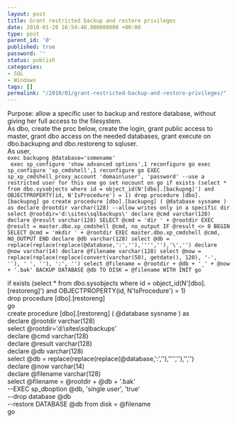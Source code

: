 ```yaml
---
layout: post
title: Grant restricted backup and restore privileges
date: 2010-01-28 16:54:48.000000000 +00:00
type: post
parent_id: '0'
published: true
password: ''
status: publish
categories:
- SQL
- Windows
tags: []
permalink: "/2010/01/grant-restricted-backup-and-restore-privileges/"
---
```

Purpose: allow a specific user to backup and restore database, without giving her full access to the filesystem.  
As dbo, create the proc below, create the login, grant public access to master, grant dbo access on the needed databases, grant execute on dbo.backupng and dbo.restoreng to sqluser.  
As user,  
`exec backupng @database='somename'`  
`
exec sp_configure 'show advanced options',1
reconfigure
go
exec sp_configure 'xp_cmdshell',1
reconfigure
go
EXEC sp_xp_cmdshell_proxy_account 'domain\user', 'password' --use a restricted user for this one
go
set nocount on
go
if exists (select * from dbo.sysobjects where id = object_id(N'[dbo].[backupng]') and OBJECTPROPERTY(id, N'IsProcedure') = 1)
drop procedure [dbo].[backupng]
go
create procedure [dbo].[backupng] ( @database sysname ) as
declare @rootdir varchar(128)
--allow writes only in a specific dir
select @rootdir='d:\sites\sqlbackups\'
declare @cmd varchar(128)
declare @result varchar(128)
SELECT @cmd = 'dir ' + @rootdir
EXEC @result = master.dbo.xp_cmdshell @cmd, no_output
IF @result <> 0
BEGIN
SELECT @cmd = 'mkdir ' + @rootdir
EXEC master.dbo.xp_cmdshell @cmd, NO_OUTPUT
END
declare @db varchar(128)
select @db = replace(replace(replace(@database,':',''),'''',''),'\','')
declare @now varchar(14)
declare @filename varchar(128)
select @now = replace(replace(replace(convert(varchar(50), getdate(), 120), '-', ''), ' ', ''), ':', '')
select @filename = @rootdir + @db + '_' + @now + '.bak'
BACKUP DATABASE @db TO DISK = @filename WITH INIT
go`

if exists (select * from dbo.sysobjects where id = object_id(N'[dbo].[restoreng]') and OBJECTPROPERTY(id, N'IsProcedure') = 1)  
drop procedure [dbo].[restoreng]  
go  
create procedure [dbo].[restoreng] ( @database sysname ) as  
declare @rootdir varchar(128)  
select @rootdir='d:\sites\sqlbackups\'  
declare @cmd varchar(128)  
declare @result varchar(128)  
declare @db varchar(128)  
select @db = replace(replace(replace(@database,':',''),'''',''),'\','')  
declare @now varchar(14)  
declare @filename varchar(128)  
select @filename = @rootdir + @db + '.bak'  
--EXEC sp_dboption @db, 'single user', 'true'  
--drop database @db  
--restore DATABASE @db from disk = @filename  
go

